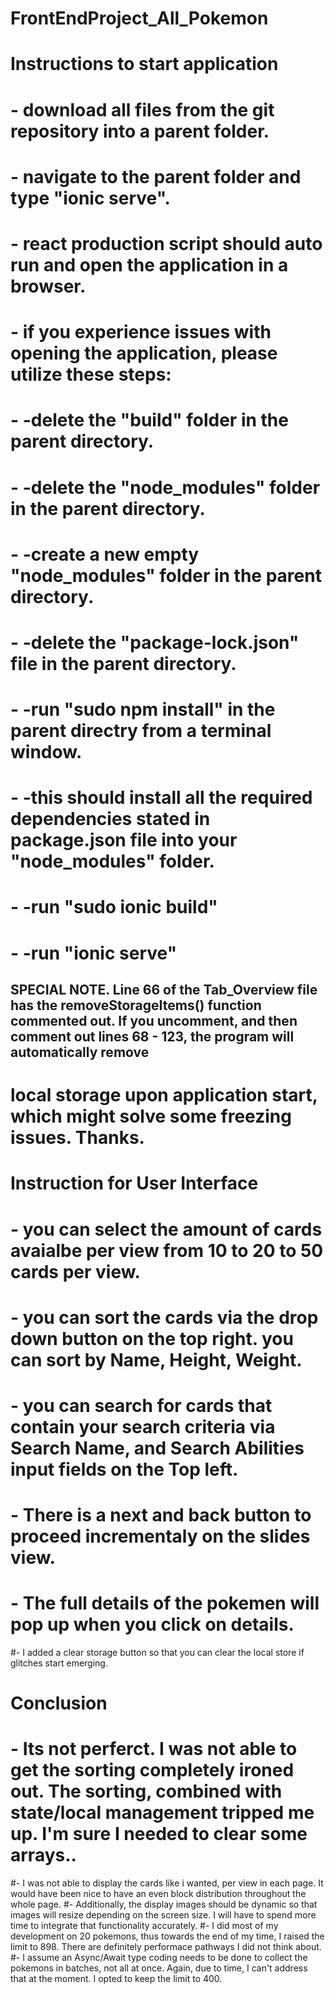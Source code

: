 # FrontEndProject_All_Pokemon

# Instructions to start application
# -	download all files from the git repository into a parent folder.
# -	navigate to the parent folder and type "ionic serve".
# -	react production script should auto run and open the application in a browser.
# - 	if you experience issues with opening the application, please utilize these steps:
# -		-delete the "build" folder in the parent directory.
# -		-delete the "node_modules" folder in the parent directory.
# -		-create a new empty "node_modules" folder in the parent directory.
# -		-delete the "package-lock.json" file in the parent directory.
# -		-run "sudo npm install" in the parent directry from a terminal window.
# -		-this should install all the required dependencies stated in package.json file into your "node_modules" folder.
# -		-run "sudo ionic build"
# -		-run "ionic serve"
##
##
## SPECIAL NOTE. Line 66 of the Tab_Overview file has the removeStorageItems() function commented out.  If you uncomment, and then comment out lines 68 - 123, the program will automatically remove
#	local storage upon application start, which might solve some freezing issues.  Thanks.


# Instruction for User Interface
# -	you can select the amount of cards avaialbe per view from 10 to 20 to 50 cards per view.
# -	you can sort the cards via the drop down button on the top right. you can sort by Name, Height, Weight.
# -	you can search for cards that contain your search criteria via Search Name, and Search Abilities input fields on the Top left.
# -	There is a next and back button to proceed incrementaly on the slides view.
# -	The full details of the pokemen will pop up when you click on details.
#- 	I added a clear storage button so that you can clear the local store if glitches start emerging.




# Conclusion
# -	Its not perferct.  I was not able to get the sorting completely ironed out.  The sorting, combined with state/local management tripped me up.  I'm sure I needed to clear some arrays..
#-	I was not able to display the cards like i wanted, per view in each page.  It would have been nice to have an even block distribution throughout the whole page.
#-	Additionally, the display images should be dynamic so that images will resize depending on the screen size.  I will have to spend more time to integrate that functionality accurately.
#-	I did most of my development on 20 pokemons, thus towards the end of my time, I raised the limit to 898.  There are definitely performace pathways I did not think about.  
#-	I assume an Async/Await type coding needs to be done to collect the pokemons in batches, not all at once.  Again, due to time, I can't address that at the moment.  I opted to keep the limit to 400.
